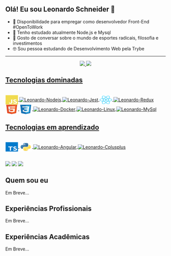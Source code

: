 ## Olá! Eu sou Leonardo Schneider 👋

<ul>
  <li>🔭 Disponibilidade para empregar como desenvolvedor Front-End #OpenToWork</li>
  <li>🌱 Tenho estudado atualmente Node.js e Mysql</li>
  <li>💬 Gosto de conversar sobre o mundo de esportes radicais, filosofia e investimentos</li>
  <li>🤓 Sou pessoa estudando de Desenvolvimento Web pela Trybe</li>
</ul>

<hr>

<div align="center">
  <a href="https://github.com/leonardoschneider2">
  <img height="180em" src="https://github-readme-stats.vercel.app/api?username=leonardoschneider2&show_icons=true&theme=great-gatsby&include_all_commits=true&count_private=true"/>
  <img height="180em" src="https://github-readme-stats.vercel.app/api/top-langs/?username=leonardoschneider2&layout=compact&langs_count=5&theme=great-gatsby"/>
</div>

## Tecnologias dominadas



<div style="display: inline_block"><br>
  <img align="center" alt="Leonardo-Js" height="30" width="40" src="https://raw.githubusercontent.com/devicons/devicon/master/icons/javascript/javascript-plain.svg">
  <img align="center" alt="Leonardo-Nodejs" height="30" width="40" src="https://cdn.jsdelivr.net/gh/devicons/devicon/icons/nodejs/nodejs-original-wordmark.svg">
  <img align="center" alt="Leonardo-Jest" height="30" width="40" src="https://cdn.jsdelivr.net/gh/devicons/devicon/icons/jest/jest-plain.svg">
  <img align="center" alt="Leonardo-React" height="30" width="40" src="https://raw.githubusercontent.com/devicons/devicon/master/icons/react/react-original.svg">
   <img align="center" alt="Leonardo-Redux" height="30" width="40" src="https://cdn.jsdelivr.net/gh/devicons/devicon/icons/redux/redux-original.svg">
  <img align="center" alt="Leonardo-HTML" height="30" width="40" src="https://raw.githubusercontent.com/devicons/devicon/master/icons/html5/html5-original.svg">
  <img align="center" alt="Leonardo-CSS" height="30" width="40" src="https://raw.githubusercontent.com/devicons/devicon/master/icons/css3/css3-original.svg">
  <img align="center" alt="Leonardo-Docker" height="30" width="40" src="https://cdn.jsdelivr.net/gh/devicons/devicon/icons/docker/docker-original-wordmark.svg">
  <img align="center" alt="Leonardo-Linux" height="30" width="40" src="https://cdn.jsdelivr.net/gh/devicons/devicon/icons/linux/linux-original.svg">
  <img align="center" alt="Leonardo-MySql" height="30" width="40" src="https://cdn.jsdelivr.net/gh/devicons/devicon/icons/mysql/mysql-original-wordmark.svg">
</div>

## Tecnologias em aprendizado

<div style="display: inline_block"><br>
  <img align="center" alt="Leonardo-Ts" height="30" width="40" src="https://raw.githubusercontent.com/devicons/devicon/master/icons/typescript/typescript-plain.svg">
  <img align="center" alt="Leonardo-Python" height="30" width="40" src="https://raw.githubusercontent.com/devicons/devicon/master/icons/python/python-original.svg">
  <img align="center" alt="Leonardo-Angular" height="30" width="40" src="https://cdn.jsdelivr.net/gh/devicons/devicon/icons/angularjs/angularjs-original.svg" />
  <img align="center" alt="Leonardo-Cplusplus" height="30" width="40" src="https://cdn.jsdelivr.net/gh/devicons/devicon/icons/cplusplus/cplusplus-original.svg" />
</div>
  
##

<div>
  <a href="https://instagram.com/leonardo.schneider2" target="_blank"><img src="https://img.shields.io/badge/-Instagram-%23E4405F?style=for-the-badge&logo=instagram&logoColor=white" target="_blank"></a>
  <a href = "mailto:leocoelho256@gmail.com"><img src="https://img.shields.io/badge/-Gmail-%23333?style=for-the-badge&logo=gmail&logoColor=white" target="_blank"></a>
  <a href="https://www.linkedin.com/in/leonardoschneider2" target="_blank"><img src="https://img.shields.io/badge/-LinkedIn-%230077B5?style=for-the-badge&logo=linkedin&logoColor=white" target="_blank"></a> 
 
</div>
  
## Quem sou eu
  
  <p> Em Breve... </p>
  
  
  
## Experiências Profissionais
  
  <p> Em Breve... </p>
  
  
## Experiências Acadêmicas
  
  <p> Em Breve... </p>
